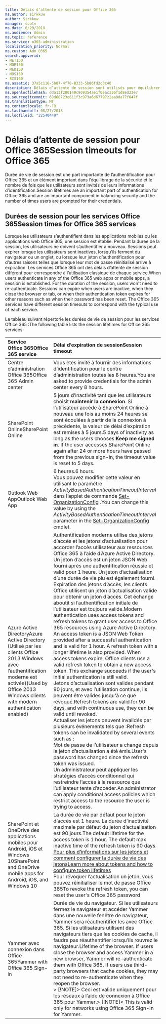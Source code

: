 ```yaml
---
title: Délais d’attente de session pour Office 365
ms.author: sirkkuw
author: Sirkkuw
manager: scotv
ms.date: 6/29/2018
ms.audience: Admin
ms.topic: reference
ms.service: o365-administration
localization_priority: Normal
ms.custom: Adm_O365
search.appverid:
- MET150
- MOE150
- MED150
- MBS150
- BCS160
ms.assetid: 37a5c116-5b07-4f70-8333-5b86fd2c3c40
description: Délais d’attente de session sont utilisés pour équilibrer la sécurité et facilité d’accès dans les applications de client Office 365.
ms.openlocfilehash: dda13f280149c969354ae1f0eac336f1d8ed23e7
ms.sourcegitcommit: 69d60723e611f3c973a6d6779722aa9da77f647f
ms.translationtype: MT
ms.contentlocale: fr-FR
ms.lasthandoff: 08/27/2018
ms.locfileid: "22540449"
---
```

# <a name="session-timeouts-for-office-365"></a><span data-ttu-id="1fdf3-103">Délais d’attente de session pour Office 365</span><span class="sxs-lookup"><span data-stu-id="1fdf3-103">Session timeouts for Office 365</span></span>

<span data-ttu-id="1fdf3-104">Durée de vie de session est une part importante de l’authentification pour Office 365 et un élément important dans l’équilibrage de la sécurité et le nombre de fois que les utilisateurs sont invités de leurs informations d’identification.</span><span class="sxs-lookup"><span data-stu-id="1fdf3-104">Session lifetimes are an important part of authentication for Office 365 and are an important component in balancing security and the number of times users are prompted for their credentials.</span></span>
  
## <a name="session-times-for-office-365-services"></a><span data-ttu-id="1fdf3-105">Durées de session pour les services Office 365</span><span class="sxs-lookup"><span data-stu-id="1fdf3-105">Session times for Office 365 services</span></span>

<span data-ttu-id="1fdf3-p101">Lorsque les utilisateurs s’authentifient dans les applications mobiles ou les applications web Office 365, une session est établie. Pendant la durée de la session, les utilisateurs ne doivent s’authentifier à nouveau. Sessions peut expirer lorsque les utilisateurs sont inactives, lorsqu’ils ferment du navigateur ou un onglet, ou lorsque leur jeton d’authentification pour d’autres raisons telles que lorsque leur mot de passe réinitialisé arrive à expiration. Les services Office 365 ont des délais d’attente de session différent pour correspondre à l’utilisation classique de chaque service.</span><span class="sxs-lookup"><span data-stu-id="1fdf3-p101">When users authenticate in any of the Office 365 web apps or mobile apps, a session is established. For the duration of the session, users won't need to re-authenticate. Sessions can expire when users are inactive, when they close the browser or tab, or when their authentication token expires for other reasons such as when their password has been reset. The Office 365 services have different session timeouts to correspond with the typical use of each service.</span></span>
  
<span data-ttu-id="1fdf3-110">Le tableau suivant répertorie les durées de vie de session pour les services Office 365 :</span><span class="sxs-lookup"><span data-stu-id="1fdf3-110">The following table lists the session lifetimes for Office 365 services:</span></span>
  
|<span data-ttu-id="1fdf3-111">**Service Office 365**</span><span class="sxs-lookup"><span data-stu-id="1fdf3-111">**Office 365 service**</span></span>|<span data-ttu-id="1fdf3-112">**Délai d’expiration de session**</span><span class="sxs-lookup"><span data-stu-id="1fdf3-112">**Session timeout**</span></span>|
|:-----|:-----|
|<span data-ttu-id="1fdf3-113">Centre d’administration Office 365</span><span class="sxs-lookup"><span data-stu-id="1fdf3-113">Office 365 Admin center</span></span>  <br/> |<span data-ttu-id="1fdf3-114">Vous êtes invité à fournir des informations d’identification pour le centre d’administration toutes les 8 heures.</span><span class="sxs-lookup"><span data-stu-id="1fdf3-114">You are asked to provide credentials for the admin center every 8 hours.</span></span>  <br/> |
|<span data-ttu-id="1fdf3-115">SharePoint Online</span><span class="sxs-lookup"><span data-stu-id="1fdf3-115">SharePoint Online</span></span>  <br/> |<span data-ttu-id="1fdf3-p102">5 jours d’inactivité tant que les utilisateurs choisit **maintenir la connexion**. Si l’utilisateur accède à SharePoint Online à nouveau une fois au moins 24 heures se sont écoulées à partir de la connexion à précédente, la valeur de délai d’expiration est remises à 5 jours.</span><span class="sxs-lookup"><span data-stu-id="1fdf3-p102">5 days of inactivity as long as the users chooses **Keep me signed in**. If the user accesses SharePoint Online again after 24 or more hours have passed from the previous sign-in, the timeout value is reset to 5 days.  </span></span><br/> |
|<span data-ttu-id="1fdf3-118">Outlook Web App</span><span class="sxs-lookup"><span data-stu-id="1fdf3-118">Outlook Web App</span></span>  <br/> |<span data-ttu-id="1fdf3-119">6 heures.</span><span class="sxs-lookup"><span data-stu-id="1fdf3-119">6 hours.</span></span>  <br/> <span data-ttu-id="1fdf3-120">Vous pouvez modifier cette valeur en utilisant le paramètre _ActivityBasedAuthenticationTimeoutInterval_ dans l’applet de commande [Set-OrganizationConfig](https://go.microsoft.com/fwlink/p/?LinkId=615378) .</span><span class="sxs-lookup"><span data-stu-id="1fdf3-120">You can change this value by using the  _ActivityBasedAuthenticationTimeoutInterval_ parameter in the [Set-OrganizationConfig](https://go.microsoft.com/fwlink/p/?LinkId=615378) cmdlet.</span></span>  <br/> |
|<span data-ttu-id="1fdf3-121">Azure Active Directory</span><span class="sxs-lookup"><span data-stu-id="1fdf3-121">Azure Active Directory</span></span>  <br/> <span data-ttu-id="1fdf3-122">(Utilisé par les clients Office 2013 Windows avec l’authentification moderne est activée)</span><span class="sxs-lookup"><span data-stu-id="1fdf3-122">(Used by Office 2013 Windows clients with modern authentication enabled)</span></span>  <br/> | <span data-ttu-id="1fdf3-p103">Authentification moderne utilise des jetons d’accès et les jetons d’actualisation pour accorder l’accès utilisateur aux ressources Office 365 à l’aide d’Azure Active Directory. Un jeton d’accès est un jeton JSON Web fourni après une authentification réussie et valid pour 1 heure. Un jeton d’actualisation d’une durée de vie plu est également fourni. Expiration des jetons d’accès, les clients Office utilisent un jeton d’actualisation valide pour obtenir un jeton d’accès. Cet échange aboutit si l’authentification initiale de l’utilisateur est toujours valide.</span><span class="sxs-lookup"><span data-stu-id="1fdf3-p103">Modern authentication uses access tokens and refresh tokens to grant user access to Office 365 resources using Azure Active Directory. An access token is a JSON Web Token provided after a successful authentication and is valid for 1 hour. A refresh token with a longer lifetime is also provided. When access tokens expire, Office clients use a valid refresh token to obtain a new access token. This exchange succeeds if the user's initial authentication is still valid.</span></span>  <br/>  <span data-ttu-id="1fdf3-128">Jetons d’actualisation sont valides pendant 90 jours, et avec l’utilisation continue, ils peuvent être valides jusqu'à ce que révoqué.</span><span class="sxs-lookup"><span data-stu-id="1fdf3-128">Refresh tokens are valid for 90 days, and with continuous use, they can be valid until revoked.</span></span>  <br/>  <span data-ttu-id="1fdf3-129">Actualiser les jetons peuvent invalidés par plusieurs événements tels que :</span><span class="sxs-lookup"><span data-stu-id="1fdf3-129">Refresh tokens can be invalidated by several events such as :</span></span>  <br/>  <span data-ttu-id="1fdf3-130">Mot de passe de l’utilisateur a changé depuis le jeton d’actualisation a été émis.</span><span class="sxs-lookup"><span data-stu-id="1fdf3-130">User's password has changed since the refresh token was issued.</span></span>  <br/>  <span data-ttu-id="1fdf3-131">Un administrateur peut appliquer les stratégies d’accès conditionnel qui restreindre l’accès à la ressource que l’utilisateur tente d’accéder.</span><span class="sxs-lookup"><span data-stu-id="1fdf3-131">An administrator can apply conditional access policies which restrict access to the resource the user is trying to access.</span></span>  <br/> |
|<span data-ttu-id="1fdf3-132">SharePoint et OneDrive des applications mobiles pour Android, iOS et Windows 10</span><span class="sxs-lookup"><span data-stu-id="1fdf3-132">SharePoint and OneDrive mobile apps for Android, iOS, and Windows 10</span></span>  <br/> |<span data-ttu-id="1fdf3-p104">La durée de vie par défaut pour le jeton d’accès est 1 heure. La durée d’inactivité maximale par défaut du jeton d’actualisation est 90 jours.</span><span class="sxs-lookup"><span data-stu-id="1fdf3-p104">The default lifetime for the access token is 1 hour. The default max inactive time of the refresh token is 90 days.  </span></span><br/> [<span data-ttu-id="1fdf3-135">Pour plus d’informations sur les jetons et comment configurer la durée de vie des jetons</span><span class="sxs-lookup"><span data-stu-id="1fdf3-135">Learn more about tokens and how to configure token lifetimes</span></span>](https://docs.microsoft.com/en-us/azure/active-directory/active-directory-configurable-token-lifetimes) <br/> <span data-ttu-id="1fdf3-136">Pour révoquer l’actualisation un jeton, vous pouvez réinitialiser le mot de passe Office 365</span><span class="sxs-lookup"><span data-stu-id="1fdf3-136">To revoke the refresh token, you can reset the user's Office 365 password</span></span>  <br/> |
|<span data-ttu-id="1fdf3-137">Yammer avec connexion dans Office 365</span><span class="sxs-lookup"><span data-stu-id="1fdf3-137">Yammer with Office 365 Sign-In</span></span>  <br/> |<span data-ttu-id="1fdf3-p105">Durée de vie du navigateur. Si les utilisateurs fermez le navigateur et accéder Yammer dans une nouvelle fenêtre de navigateur, Yammer sera réauthentifier les avec Office 365. Si les utilisateurs utilisent des navigateurs tiers que les cookies de cache, il faudra pas réauthentifier lorsqu’ils rouvrez le navigateur.</span><span class="sxs-lookup"><span data-stu-id="1fdf3-p105">Lifetime of the browser. If users close the browser and access Yammer in a new browser, Yammer will re-authenticate them with Office 365. If users use third-party browsers that cache cookies, they may not need to re-authenticate when they reopen the browser.  </span></span><br/> <span data-ttu-id="1fdf3-141">> [!NOTE]> Ceci est valide uniquement pour les réseaux à l’aide de connexion à Office 365 pour Yammer.</span><span class="sxs-lookup"><span data-stu-id="1fdf3-141">> [!NOTE]> This is valid only for networks using Office 365 Sign-In for Yammer.</span></span>           |
   

